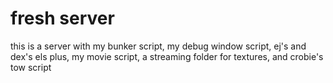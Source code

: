 # fresh server 


this is a server with my bunker script, my debug window script, ej's and dex's els plus, my movie script, a streaming folder for textures, and crobie's tow script
